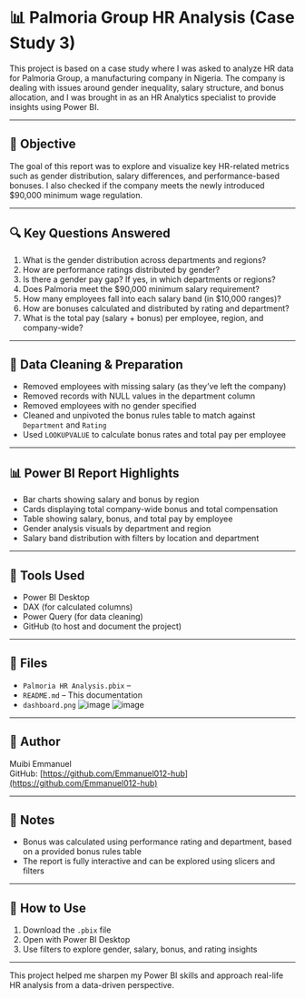 # 📊 Palmoria Group HR Analysis (Case Study 3)

This project is based on a case study where I was asked to analyze HR data for Palmoria Group, a manufacturing company in Nigeria. The company is dealing with issues around gender inequality, salary structure, and bonus allocation, and I was brought in as an HR Analytics specialist to provide insights using Power BI.

---

## 🎯 Objective

The goal of this report was to explore and visualize key HR-related metrics such as gender distribution, salary differences, and performance-based bonuses. I also checked if the company meets the newly introduced $90,000 minimum wage regulation.

---

## 🔍 Key Questions Answered

1. What is the gender distribution across departments and regions?
2. How are performance ratings distributed by gender?
3. Is there a gender pay gap? If yes, in which departments or regions?
4. Does Palmoria meet the $90,000 minimum salary requirement?
5. How many employees fall into each salary band (in $10,000 ranges)?
6. How are bonuses calculated and distributed by rating and department?
7. What is the total pay (salary + bonus) per employee, region, and company-wide?

---

## 📌 Data Cleaning & Preparation

- Removed employees with missing salary (as they’ve left the company)
- Removed records with NULL values in the department column
- Removed employees with no gender specified
- Cleaned and unpivoted the bonus rules table to match against `Department` and `Rating`
- Used `LOOKUPVALUE` to calculate bonus rates and total pay per employee

---

## 📊 Power BI Report Highlights

- Bar charts showing salary and bonus by region
- Cards displaying total company-wide bonus and total compensation
- Table showing salary, bonus, and total pay by employee
- Gender analysis visuals by department and region
- Salary band distribution with filters by location and department

---

## 🧰 Tools Used

- Power BI Desktop
- DAX (for calculated columns)
- Power Query (for data cleaning)
- GitHub (to host and document the project)

---

## 📁 Files

- `Palmoria HR Analysis.pbix` – 
- `README.md` – This documentation
- `dashboard.png` ![image](https://github.com/user-attachments/assets/4ad3d50a-81be-4238-b084-856c85b755a5)
![image](https://github.com/user-attachments/assets/e1179eb2-6b3c-42f1-a8b2-dacf478f51a1)


---

## 👤 Author

Muibi Emmanuel  
GitHub: [https://github.com/Emmanuel012-hub](https://github.com/Emmanuel012-hub)

---

## 📝 Notes

- Bonus was calculated using performance rating and department, based on a provided bonus rules table
- The report is fully interactive and can be explored using slicers and filters

---

## 🚀 How to Use

1. Download the `.pbix` file
2. Open with Power BI Desktop
3. Use filters to explore gender, salary, bonus, and rating insights

---

This project helped me sharpen my Power BI skills and approach real-life HR analysis from a data-driven perspective.
